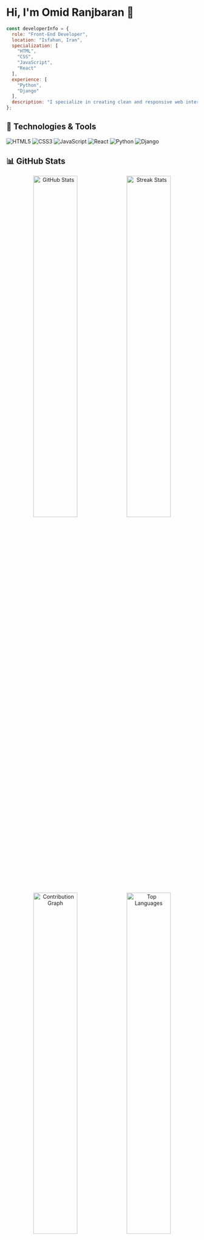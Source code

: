 # Hi, I'm Omid Ranjbaran 👋

```javascript
const developerInfo = {
  role: "Front-End Developer",
  location: "Isfahan, Iran",
  specialization: [
    "HTML", 
    "CSS", 
    "JavaScript", 
    "React"
  ],
  experience: [
    "Python",
    "Django"
  ],
  description: "I specialize in creating clean and responsive web interfaces. I'm constantly learning and improving my skills."
};
```
## 🔧 Technologies & Tools
![HTML5](https://img.shields.io/badge/HTML5-E34F26?style=for-the-badge&logo=html5&logoColor=white)
![CSS3](https://img.shields.io/badge/CSS3-1572B6?style=for-the-badge&logo=css3&logoColor=white)
![JavaScript](https://img.shields.io/badge/JavaScript-F7DF1E?style=for-the-badge&logo=javascript&logoColor=black)
![React](https://img.shields.io/badge/React-61DAFB?style=for-the-badge&logo=react&logoColor=black)
![Python](https://img.shields.io/badge/Python-3776AB?style=for-the-badge&logo=python&logoColor=white)
![Django](https://img.shields.io/badge/Django-092E20?style=for-the-badge&logo=django&logoColor=white)

## 📊 GitHub Stats

<p align="center">

  <img src="https://github-readme-stats.vercel.app/api?username=omidranjbaran&count_private=true&show_icons=true&theme=radical" alt="GitHub Stats" width="48%"/>
  
  <img src="https://github-readme-streak-stats.herokuapp.com?user=omidranjbaran&theme=radical" alt="Streak Stats" width="48%"/>
</p>

<p align="center">

  <img src="https://github-readme-activity-graph.vercel.app/graph?username=omidranjbaran&theme=github" alt="Contribution Graph" width="48%"/>
  <img src="https://github-readme-stats.vercel.app/api/top-langs/?username=omidranjbaran&layout=compact&theme=radical" alt="Top Languages" width="48%"/>
</p>

## 🛠️ My Contributions

- **Commits & Pull Requests:** The [Contribution Graph](https://github.com/omidranjbaran) above reflects my overall activity, including commits, pull requests, and more.
- I actively contribute to open source projects and continuously improve my coding skills.

## 🤝 Let's Connect
[![Instagram](https://img.shields.io/badge/Instagram-E4405F?style=for-the-badge&logo=instagram&logoColor=white)](https://instagram.com/omidranjbarann)
[![Twitter](https://img.shields.io/badge/Twitter-1DA1F2?style=for-the-badge&logo=twitter&logoColor=white)](https://twitter.com/omidranjbarann)
[![LinkedIn](https://img.shields.io/badge/LinkedIn-0077B5?style=for-the-badge&logo=linkedin&logoColor=white)](https://www.linkedin.com/in/omidranjbarann)
[![Telegram](https://img.shields.io/badge/Telegram-2CA5E0?style=for-the-badge&logo=telegram&logoColor=white)](https://t.me/omidrnn)

## 📫 How to Reach Me
- Email: [omidrn58@gmail.com](omidrn58@gmail.com)
